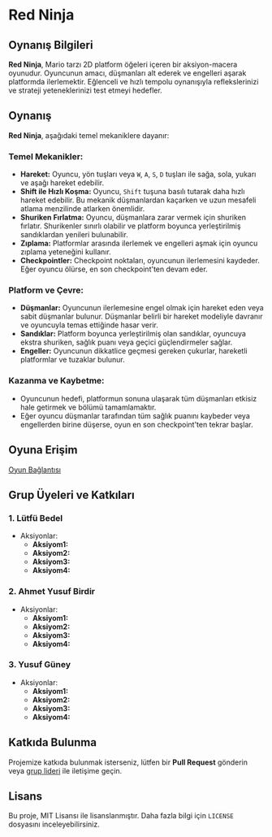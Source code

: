 # Red Ninja

## Oynanış Bilgileri 
**Red Ninja**, Mario tarzı 2D platform öğeleri içeren bir aksiyon-macera oyunudur. Oyuncunun amacı, düşmanları alt ederek ve engelleri aşarak platformda ilerlemektir. Eğlenceli ve hızlı tempolu oynanışıyla reflekslerinizi ve strateji yeteneklerinizi test etmeyi hedefler.  

## Oynanış  
**Red Ninja**, aşağıdaki temel mekaniklere dayanır:  

### Temel Mekanikler:  
- **Hareket:** Oyuncu, yön tuşları veya `W`, `A`, `S`, `D` tuşları ile sağa, sola, yukarı ve aşağı hareket edebilir.
- **Shift ile Hızlı Koşma:** Oyuncu, `Shift` tuşuna basılı tutarak daha hızlı hareket edebilir. Bu mekanik düşmanlardan kaçarken ve uzun mesafeli atlama menzilinde atlarken önemlidir.  
- **Shuriken Fırlatma:** Oyuncu, düşmanlara zarar vermek için shuriken fırlatır. Shurikenler sınırlı olabilir ve platform boyunca yerleştirilmiş sandıklardan yenileri bulunabilir.  
- **Zıplama:** Platformlar arasında ilerlemek ve engelleri aşmak için oyuncu zıplama yeteneğini kullanır.  
- **Checkpointler:** Checkpoint noktaları, oyuncunun ilerlemesini kaydeder. Eğer oyuncu ölürse, en son checkpoint'ten devam eder.  

### Platform ve Çevre:  
- **Düşmanlar:** Oyuncunun ilerlemesine engel olmak için hareket eden veya sabit düşmanlar bulunur. Düşmanlar belirli bir hareket modeliyle davranır ve oyuncuyla temas ettiğinde hasar verir.  
- **Sandıklar:** Platform boyunca yerleştirilmiş olan sandıklar, oyuncuya ekstra shuriken, sağlık puanı veya geçici güçlendirmeler sağlar.  
- **Engeller:** Oyuncunun dikkatlice geçmesi gereken çukurlar, hareketli platformlar ve tuzaklar bulunur.  

### Kazanma ve Kaybetme:  
- Oyuncunun hedefi, platformun sonuna ulaşarak tüm düşmanları etkisiz hale getirmek ve bölümü tamamlamaktır.  
- Eğer oyuncu düşmanlar tarafından tüm sağlık puanını kaybeder veya engellerden birine düşerse, oyun en son checkpoint'ten tekrar başlar.  

## Oyuna Erişim  
[Oyun Bağlantısı](#)  

## Grup Üyeleri ve Katkıları  

### 1. **Lütfü Bedel**  
- Aksiyonlar:  
  - **Aksiyom1:** 
  - **Aksiyom2:**
  - **Aksiyom3:** 
  - **Aksiyom4:** 

### 2. **Ahmet Yusuf Birdir**  
- Aksiyonlar:  
  - **Aksiyom1:** 
  - **Aksiyom2:**
  - **Aksiyom3:** 
  - **Aksiyom4:** 


### 3. **Yusuf Güney**  
- Aksiyonlar:  
  - **Aksiyom1:** 
  - **Aksiyom2:**
  - **Aksiyom3:** 
  - **Aksiyom4:** 

## Katkıda Bulunma  
Projemize katkıda bulunmak isterseniz, lütfen bir **Pull Request** gönderin veya [grup lideri](mailto:example@example.com) ile iletişime geçin.  

## Lisans  
Bu proje, MIT Lisansı ile lisanslanmıştır. Daha fazla bilgi için `LICENSE` dosyasını inceleyebilirsiniz.
